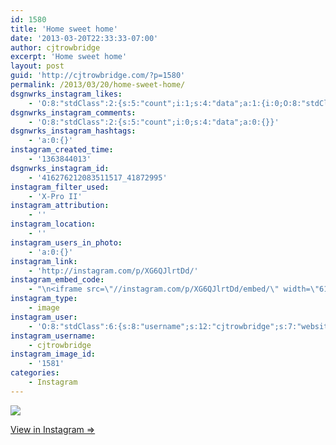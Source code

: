 ```yaml
---
id: 1580
title: 'Home sweet home'
date: '2013-03-20T22:33:33-07:00'
author: cjtrowbridge
excerpt: 'Home sweet home'
layout: post
guid: 'http://cjtrowbridge.com/?p=1580'
permalink: /2013/03/20/home-sweet-home/
dsgnwrks_instagram_likes:
    - 'O:8:"stdClass":2:{s:5:"count";i:1;s:4:"data";a:1:{i:0;O:8:"stdClass":4:{s:8:"username";s:8:"amenle89";s:15:"profile_picture";s:106:"https://igcdn-photos-g-a.akamaihd.net/hphotos-ak-xfa1/t51.2885-19/10454086_789813751049526_800898144_a.jpg";s:2:"id";s:9:"215996395";s:9:"full_name";s:12:"Alyssa Menle";}}}'
dsgnwrks_instagram_comments:
    - 'O:8:"stdClass":2:{s:5:"count";i:0;s:4:"data";a:0:{}}'
dsgnwrks_instagram_hashtags:
    - 'a:0:{}'
instagram_created_time:
    - '1363844013'
dsgnwrks_instagram_id:
    - '416276212083511517_41872995'
instagram_filter_used:
    - 'X-Pro II'
instagram_attribution:
    - ''
instagram_location:
    - ''
instagram_users_in_photo:
    - 'a:0:{}'
instagram_link:
    - 'http://instagram.com/p/XG6QJlrtDd/'
instagram_embed_code:
    - "\n<iframe src=\"//instagram.com/p/XG6QJlrtDd/embed/\" width=\"612\" height=\"710\" frameborder=\"0\" scrolling=\"no\" allowtransparency=\"true\"></iframe>\n"
instagram_type:
    - image
instagram_user:
    - 'O:8:"stdClass":6:{s:8:"username";s:12:"cjtrowbridge";s:7:"website";s:0:"";s:15:"profile_picture";s:103:"https://igcdn-photos-f-a.akamaihd.net/hphotos-ak-xpa1/t51.2885-19/925559_452430704897917_67836701_a.jpg";s:9:"full_name";s:13:"CJ Trowbridge";s:3:"bio";s:0:"";s:2:"id";s:8:"41872995";}'
instagram_username:
    - cjtrowbridge
instagram_image_id:
    - '1581'
categories:
    - Instagram
---
```


[![](http://blog.cjtrowbridge.com/wp-content/uploads/2013/03/dedfeea891e811e2b7ea22000a1f9366_7.jpg)](http://instagram.com/p/XG6QJlrtDd/)

[View in Instagram ⇒](http://instagram.com/p/XG6QJlrtDd/)